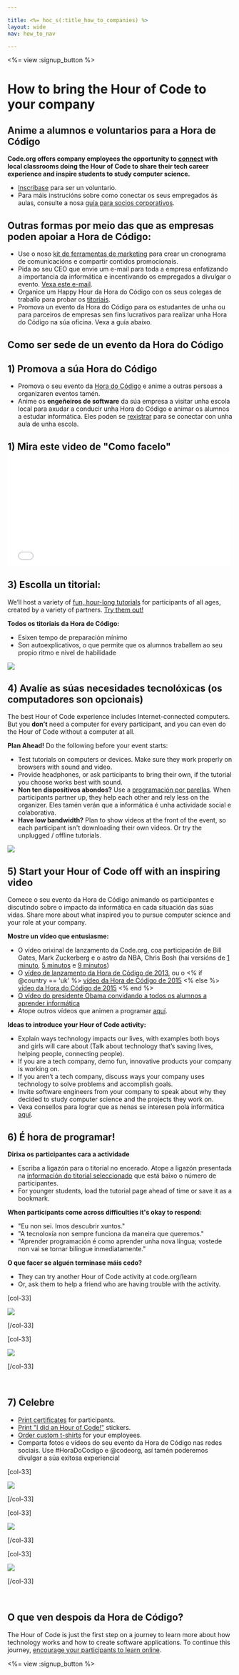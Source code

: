 ```yaml
---

title: <%= hoc_s(:title_how_to_companies) %>
layout: wide
nav: how_to_nav

---
```


<%= view :signup_button %>

# How to bring the Hour of Code to your company

## Anime a alumnos e voluntarios para a Hora de Código

**Code.org offers company employees the opportunity to [connect](<%= resolve_url('https://code.org/volunteer') %>) with local classrooms doing the Hour of Code to share their tech career experience and inspire students to study computer science.**

  * [Inscríbase](<%= resolve_url('https://code.org/volunteer') %>) para ser un voluntario.
  * Para máis instrucións sobre como conectar os seus empregados ás aulas, consulte a nosa [guía para socios corporativos](<%= localized_file('/files/HourOfCodeGuideForCorporatePartners.pdf') %>).

## Outras formas por meio das que as empresas poden apoiar a Hora de Código:

  * Use o noso [kit de ferramentas de marketing](<%= localized_file('/files/HourOfCodeInternalMarketingToolkit.pdf') %>) para crear un cronograma de comunicacións e compartir contidos promocionais.
  * Pida ao seu CEO que envie um e-mail para toda a empresa enfatizando a importancia da informática e incentivando os empregados a divulgar o evento. [Vexa este e-mail](<%= resolve_url('/promote/resources#sample-emails') %>).
  * Organice um Happy Hour da Hora do Código con os seus colegas de traballo para probar os [titoriais](<%= resolve_url('https://code.org/learn') %>).
  * Promova un evento da Hora do Código para os estudantes de unha ou para parceiros de empresas sen fins lucrativos para realizar unha Hora do Código na súa oficina. Vexa a guía abaixo.

## Como ser sede de un evento da Hora do Código

## 1) Promova a súa Hora do Código

  * Promova o seu evento da [Hora do Código](<%= resolve_url('/promote') %>) e anime a outras persoas a organizaren eventos tamén.
  * Anime os **engeñeiros de software** da súa empresa a visitar unha escola local para axudar a conducir unha Hora do Código e animar os alumnos a estudar informática. Eles poden se [rexistrar](<%= resolve_url('https://code.org/volunteer/engineer') %>) para se conectar con unha aula de unha escola.

## 1) Mira este video de "Como facelo" <iframe width="500" height="255" src="//www.youtube.com/embed/SrnvvWDm73k" frameborder="0" allowfullscreen></iframe>
## 3) Escolla un titorial:

We’ll host a variety of [fun, hour-long tutorials](<%= resolve_url('https://code.org/learn') %>) for participants of all ages, created by a variety of partners. [Try them out!](<%= resolve_url("https://code.org/learn") %>)

**Todos os titoriais da Hora de Código:**

  * Esixen tempo de preparación mínimo
  * Son autoexplicativos, o que permite que os alumnos traballem ao seu propio ritmo e nivel de habilidade

[![](/images/fit-700/tutorials.png)](<%= resolve_url('https://code.org/learn') %>)

## 4) Avalíe as súas necesidades tecnolóxicas (os computadores son opcionais)

The best Hour of Code experience includes Internet-connected computers. But you **don’t** need a computer for every participant, and you can even do the Hour of Code without a computer at all.

**Plan Ahead!** Do the following before your event starts:

  * Test tutorials on computers or devices. Make sure they work properly on browsers with sound and video.
  * Provide headphones, or ask participants to bring their own, if the tutorial you choose works best with sound.
  * **Non ten dispositivos abondos?** Use a [programación por parellas](https://www.youtube.com/watch?v=vgkahOzFH2Q). When participants partner up, they help each other and rely less on the organizer. Eles tamén verán que a informática é unha actividade social e colaborativa.
  * **Have low bandwidth?** Plan to show videos at the front of the event, so each participant isn't downloading their own videos. Or try the unplugged / offline tutorials.

![](/images/fit-350/group_ipad.jpg)

## 5) Start your Hour of Code off with an inspiring video

Comece o seu evento da Hora de Código animando os participantes e discutindo sobre o impacto da informática en cada situación das súas vidas. Share more about what inspired you to pursue computer science and your role at your company.

**Mostre un vídeo que entusiasme:**

  * O vídeo orixinal de lanzamento da Code.org, coa participación de Bill Gates, Mark Zuckerberg e o astro da NBA, Chris Bosh (hai versións de [1 minuto](https://www.youtube.com/watch?v=qYZF6oIZtfc), [5 minutos](https://www.youtube.com/watch?v=nKIu9yen5nc) e [9 minutos](https://www.youtube.com/watch?v=dU1xS07N-FA))
  * O [vídeo de lanzamento da Hora de Código de 2013](https://www.youtube.com/watch?v=FC5FbmsH4fw), ou o <% if @country == 'uk' %> [vídeo da Hora de Código de 2015](https://www.youtube.com/watch?v=7L97YMYqLHc) <% else %> [vídeo da Hora do Código de 2015](https://www.youtube.com/watch?v=7L97YMYqLHc) <% end %>
  * [O vídeo do presidente Obama convidando a todos os alumnos a aprender informática](https://www.youtube.com/watch?v=6XvmhE1J9PY)
  * Atope outros vídeos que animen a programar [aquí](https://www.youtube.com/playlist?list=PLzdnOPI1iJNfpD8i4Sx7U0y2MccnrNZuP).

**Ideas to introduce your Hour of Code activity:**

  * Explain ways technology impacts our lives, with examples both boys and girls will care about (Talk about technology that’s saving lives, helping people, connecting people). 
  * If you are a tech company, demo fun, innovative products your company is working on.
  * If you aren’t a tech company, discuss ways your company uses technology to solve problems and accomplish goals.
  * Invite software engineers from your company to speak about why they decided to study computer science and the projects they work on.
  * Vexa consellos para lograr que as nenas se interesen pola informática [aquí](<%= resolve_url('https://code.org/learn') %>).

## 6) É hora de programar!

**Dirixa os participantes cara a actividade**

  * Escriba a ligazón para o titorial no encerado. Atope a ligazón presentada na [ información do titorial seleccionado](<%= resolve_url('https://code.org/learn') %>) que está baixo o número de participantes.
  * For younger students, load the tutorial page ahead of time or save it as a bookmark.

**When participants come across difficulties it's okay to respond:**

  * "Eu non sei. Imos descubrir xuntos."
  * "A tecnoloxía non sempre funciona da maneira que queremos."
  * "Aprender programación é como aprender unha nova língua; vostede non vai se tornar bilingue inmediatamente."

**O que facer se alguén terminase máis cedo?**

  * They can try another Hour of Code activity at code.org/learn
  * Or, ask them to help a friend who are having trouble with the activity.

[col-33]

![](/images/fit-250/highschoolgirls.jpeg)

[/col-33]

[col-33]

![](/images/fit-300/group_ar.jpg)

[/col-33]

<p style="clear:both">
  &nbsp;
</p>

## 7) Celebre

  * [Print certificates](<%= resolve_url('https://code.org/certificates') %>) for participants.
  * [Print "I did an Hour of Code!"](<%= resolve_url('/promote/resources#stickers') %>) stickers.
  * [Order custom t-shirts](http://blog.code.org/post/132608499493/hour-of-code-shirts-and-more) for your employees.
  * Comparta fotos e vídeos do seu evento da Hora de Código nas redes sociais. Use #HoraDoCodigo e @codeorg, así tamén poderemos divulgar a súa exitosa experiencia!

[col-33]

![](/images/fit-250/celebrate2.jpeg)

[/col-33]

[col-33]

![](/images/fit-260/highlight-certificates.jpg)

[/col-33]

[col-33]

![](/images/fit-300/boy-certificate.jpg)

[/col-33]

<p style="clear:both">
  &nbsp;
</p>

## O que ven despois da Hora de Código?

The Hour of Code is just the first step on a journey to learn more about how technology works and how to create software applications. To continue this journey, [encourage your participants to learn online](<%= resolve_url('https://code.org/learn/beyond') %>).

<%= view :signup_button %>